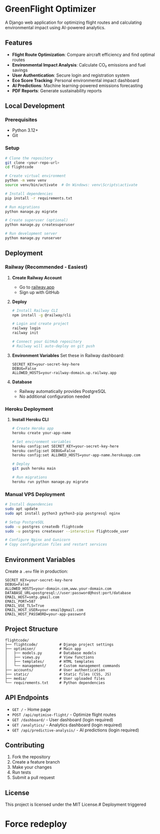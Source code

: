 # GreenFlight Optimizer

A Django web application for optimizing flight routes and calculating environmental impact using AI-powered analytics.

## Features

- **Flight Route Optimization**: Compare aircraft efficiency and find optimal routes
- **Environmental Impact Analysis**: Calculate CO₂ emissions and fuel savings
- **User Authentication**: Secure login and registration system
- **Eco Score Tracking**: Personal environmental impact dashboard
- **AI Predictions**: Machine learning-powered emissions forecasting
- **PDF Reports**: Generate sustainability reports

## Local Development

### Prerequisites
- Python 3.12+
- Git

### Setup
```bash
# Clone the repository
git clone <your-repo-url>
cd flightcode

# Create virtual environment
python -m venv venv
source venv/bin/activate  # On Windows: venv\Scripts\activate

# Install dependencies
pip install -r requirements.txt

# Run migrations
python manage.py migrate

# Create superuser (optional)
python manage.py createsuperuser

# Run development server
python manage.py runserver
```

## Deployment

### Railway (Recommended - Easiest)

1. **Create Railway Account**
   - Go to [railway.app](https://railway.app)
   - Sign up with GitHub

2. **Deploy**
   ```bash
   # Install Railway CLI
   npm install -g @railway/cli

   # Login and create project
   railway login
   railway init

   # Connect your GitHub repository
   # Railway will auto-deploy on git push
   ```

3. **Environment Variables**
   Set these in Railway dashboard:
   ```
   SECRET_KEY=your-secret-key-here
   DEBUG=False
   ALLOWED_HOSTS=your-railway-domain.up.railway.app
   ```

4. **Database**
   - Railway automatically provides PostgreSQL
   - No additional configuration needed

### Heroku Deployment

1. **Install Heroku CLI**
   ```bash
   # Create Heroku app
   heroku create your-app-name

   # Set environment variables
   heroku config:set SECRET_KEY=your-secret-key-here
   heroku config:set DEBUG=False
   heroku config:set ALLOWED_HOSTS=your-app-name.herokuapp.com

   # Deploy
   git push heroku main

   # Run migrations
   heroku run python manage.py migrate
   ```

### Manual VPS Deployment

```bash
# Install dependencies
sudo apt update
sudo apt install python3 python3-pip postgresql nginx

# Setup PostgreSQL
sudo -u postgres createdb flightcode
sudo -u postgres createuser --interactive flightcode_user

# Configure Nginx and Gunicorn
# Copy configuration files and restart services
```

## Environment Variables

Create a `.env` file in production:

```env
SECRET_KEY=your-secret-key-here
DEBUG=False
ALLOWED_HOSTS=your-domain.com,www.your-domain.com
DATABASE_URL=postgresql://user:password@host:port/database
EMAIL_HOST=smtp.gmail.com
EMAIL_PORT=587
EMAIL_USE_TLS=True
EMAIL_HOST_USER=your-email@gmail.com
EMAIL_HOST_PASSWORD=your-app-password
```

## Project Structure

```
flightcode/
├── flightcode/          # Django project settings
├── optimiser/           # Main app
│   ├── models.py        # Database models
│   ├── views.py         # View functions
│   ├── templates/       # HTML templates
│   └── management/      # Custom management commands
├── accounts/            # User authentication
├── static/              # Static files (CSS, JS)
├── media/               # User uploaded files
└── requirements.txt     # Python dependencies
```

## API Endpoints

- `GET /` - Home page
- `POST /api/optimise-flight/` - Optimize flight routes
- `GET /dashboard/` - User dashboard (login required)
- `GET /analytics/` - Analytics dashboard (login required)
- `GET /api/predictive-analysis/` - AI predictions (login required)

## Contributing

1. Fork the repository
2. Create a feature branch
3. Make your changes
4. Run tests
5. Submit a pull request

## License

This project is licensed under the MIT License.# Deployment triggered
# Force redeploy
